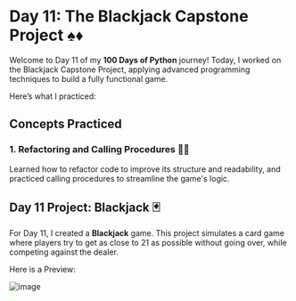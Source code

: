 # Day 11: The Blackjack Capstone Project ♠️♦️

Welcome to Day 11 of my **100 Days of Python** journey! Today, I worked on the Blackjack Capstone Project, applying advanced programming techniques to build a fully functional game. 

Here’s what I practiced:

## Concepts Practiced

### 1. Refactoring and Calling Procedures 🔄📞
Learned how to refactor code to improve its structure and readability, and practiced calling procedures to streamline the game's logic.

## Day 11 Project: Blackjack 🃏

For Day 11, I created a **Blackjack** game. This project simulates a card game where players try to get as close to 21 as possible without going over, while competing against the dealer.

Here is a Preview:

![image](https://github.com/user-attachments/assets/50ed18fd-dab3-4477-8faf-b18f9340bde0)
